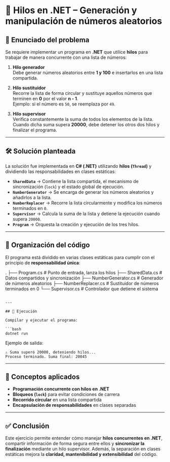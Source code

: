 # 🧵 Hilos en .NET – Generación y manipulación de números aleatorios

## 📌 Enunciado del problema

Se requiere implementar un programa en **.NET** que utilice **hilos** para trabajar de manera concurrente con una lista de números:

1. **Hilo generador**  
   Debe generar números aleatorios entre **1 y 100** e insertarlos en una lista compartida.

2. **Hilo sustituidor**  
   Recorre la lista de forma circular y sustituye aquellos números que terminen en **0** por el valor **n - 1**.  
   Ejemplo: si el número es `50`, se reemplaza por `49`.

3. **Hilo supervisor**  
   Verifica constantemente la suma de todos los elementos de la lista.  
   Cuando dicha suma supera **20000**, debe detener los otros dos hilos y finalizar el programa.

---

## 🛠️ Solución planteada

La solución fue implementada en **C# (.NET)** utilizando **hilos (`Thread`)** y dividiendo las responsabilidades en clases estáticas:

- **`SharedData`** → Contiene la lista compartida, el mecanismo de sincronización (`lock`) y el estado global de ejecución.
- **`NumberGenerator`** → Se encarga de generar los números aleatorios y añadirlos a la lista.
- **`NumberReplacer`** → Recorre la lista circularmente y modifica los números terminados en `0`.
- **`Supervisor`** → Calcula la suma de la lista y detiene la ejecución cuando supera `20000`.
- **`Program`** → Orquesta la creación y ejecución de los tres hilos.

---

## 📂 Organización del código

El programa está dividido en varias clases estáticas para cumplir con el principio de **responsabilidad única**:

.
├── Program.cs # Punto de entrada, lanza los hilos
├── SharedData.cs # Datos compartidos y sincronización
├── NumberGenerator.cs # Generador de números aleatorios
├── NumberReplacer.cs # Sustituidor de números terminados en 0
└── Supervisor.cs # Controlador que detiene el sistema

````

---

## 🚀 Ejecución

Compilar y ejecutar el programa:

```bash
dotnet run
````

Ejemplo de salida:

```
⚠️ Suma superó 20000, deteniendo hilos...
Proceso terminado. Suma final: 20045
```

---

## 📖 Conceptos aplicados

- **Programación concurrente con hilos en .NET**
- **Bloqueos (`lock`)** para evitar condiciones de carrera
- **Recorrido circular** en una lista compartida
- **Encapsulación de responsabilidades** en clases separadas

---

## ✅ Conclusión

Este ejercicio permite entender cómo manejar **hilos concurrentes en .NET**, compartir información de forma segura entre ellos y **sincronizar la finalización** mediante un hilo supervisor.
Además, la separación en clases estáticas mejora la **claridad, mantenibilidad y extensibilidad** del código.
